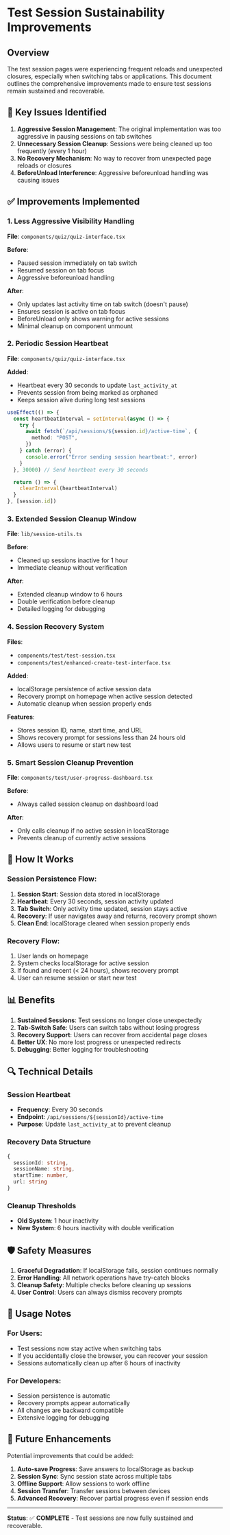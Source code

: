 # Test Session Sustainability Improvements

## Overview
The test session pages were experiencing frequent reloads and unexpected closures, especially when switching tabs or applications. This document outlines the comprehensive improvements made to ensure test sessions remain sustained and recoverable.

## 🔧 **Key Issues Identified**

1. **Aggressive Session Management**: The original implementation was too aggressive in pausing sessions on tab switches
2. **Unnecessary Session Cleanup**: Sessions were being cleaned up too frequently (every 1 hour)
3. **No Recovery Mechanism**: No way to recover from unexpected page reloads or closures
4. **BeforeUnload Interference**: Aggressive beforeunload handling was causing issues

## ✅ **Improvements Implemented**

### 1. **Less Aggressive Visibility Handling**
**File**: `components/quiz/quiz-interface.tsx`

**Before**:
- Paused session immediately on tab switch
- Resumed session on tab focus
- Aggressive beforeunload handling

**After**:
- Only updates last activity time on tab switch (doesn't pause)
- Ensures session is active on tab focus
- BeforeUnload only shows warning for active sessions
- Minimal cleanup on component unmount

### 2. **Periodic Session Heartbeat**
**File**: `components/quiz/quiz-interface.tsx`

**Added**:
- Heartbeat every 30 seconds to update `last_activity_at`
- Prevents session from being marked as orphaned
- Keeps session alive during long test sessions

```typescript
useEffect(() => {
  const heartbeatInterval = setInterval(async () => {
    try {
      await fetch(`/api/sessions/${session.id}/active-time`, {
        method: "POST",
      })
    } catch (error) {
      console.error("Error sending session heartbeat:", error)
    }
  }, 30000) // Send heartbeat every 30 seconds

  return () => {
    clearInterval(heartbeatInterval)
  }
}, [session.id])
```

### 3. **Extended Session Cleanup Window**
**File**: `lib/session-utils.ts`

**Before**:
- Cleaned up sessions inactive for 1 hour
- Immediate cleanup without verification

**After**:
- Extended cleanup window to 6 hours
- Double verification before cleanup
- Detailed logging for debugging

### 4. **Session Recovery System**
**Files**: 
- `components/test/test-session.tsx`
- `components/test/enhanced-create-test-interface.tsx`

**Added**:
- localStorage persistence of active session data
- Recovery prompt on homepage when active session detected
- Automatic cleanup when session properly ends

**Features**:
- Stores session ID, name, start time, and URL
- Shows recovery prompt for sessions less than 24 hours old
- Allows users to resume or start new test

### 5. **Smart Session Cleanup Prevention**
**File**: `components/test/user-progress-dashboard.tsx`

**Before**:
- Always called session cleanup on dashboard load

**After**:
- Only calls cleanup if no active session in localStorage
- Prevents cleanup of currently active sessions

## 🚀 **How It Works**

### Session Persistence Flow:
1. **Session Start**: Session data stored in localStorage
2. **Heartbeat**: Every 30 seconds, session activity updated
3. **Tab Switch**: Only activity time updated, session stays active
4. **Recovery**: If user navigates away and returns, recovery prompt shown
5. **Clean End**: localStorage cleared when session properly ends

### Recovery Flow:
1. User lands on homepage
2. System checks localStorage for active session
3. If found and recent (< 24 hours), shows recovery prompt
4. User can resume session or start new test

## 📊 **Benefits**

1. **Sustained Sessions**: Test sessions no longer close unexpectedly
2. **Tab-Switch Safe**: Users can switch tabs without losing progress
3. **Recovery Support**: Users can recover from accidental page closes
4. **Better UX**: No more lost progress or unexpected redirects
5. **Debugging**: Better logging for troubleshooting

## 🔍 **Technical Details**

### Session Heartbeat
- **Frequency**: Every 30 seconds
- **Endpoint**: `/api/sessions/${sessionId}/active-time`
- **Purpose**: Update `last_activity_at` to prevent cleanup

### Recovery Data Structure
```typescript
{
  sessionId: string,
  sessionName: string,
  startTime: number,
  url: string
}
```

### Cleanup Thresholds
- **Old System**: 1 hour inactivity
- **New System**: 6 hours inactivity with double verification

## 🛡️ **Safety Measures**

1. **Graceful Degradation**: If localStorage fails, session continues normally
2. **Error Handling**: All network operations have try-catch blocks
3. **Cleanup Safety**: Multiple checks before cleaning up sessions
4. **User Control**: Users can always dismiss recovery prompts

## 📝 **Usage Notes**

### For Users:
- Test sessions now stay active when switching tabs
- If you accidentally close the browser, you can recover your session
- Sessions automatically clean up after 6 hours of inactivity

### For Developers:
- Session persistence is automatic
- Recovery prompts appear automatically
- All changes are backward compatible
- Extensive logging for debugging

## 🔮 **Future Enhancements**

Potential improvements that could be added:
1. **Auto-save Progress**: Save answers to localStorage as backup
2. **Session Sync**: Sync session state across multiple tabs
3. **Offline Support**: Allow sessions to work offline
4. **Session Transfer**: Transfer sessions between devices
5. **Advanced Recovery**: Recover partial progress even if session ends

---

**Status**: ✅ **COMPLETE** - Test sessions are now fully sustained and recoverable.